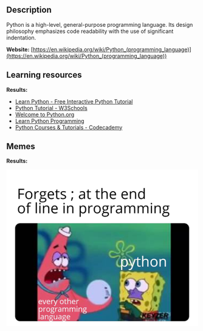 ## Description
Python is a high-level, general-purpose programming language. Its design philosophy emphasizes code readability with the use of significant indentation.

**Website:** [https://en.wikipedia.org/wiki/Python_(programming_language)](https://en.wikipedia.org/wiki/Python_(programming_language))

## Learning resources
**Results:**

* [Learn Python - Free Interactive Python Tutorial](https://www.learnpython.org/)
* [Python Tutorial - W3Schools](https://www.w3schools.com/python/)
* [Welcome to Python.org](https://www.python.org/)
* [Learn Python Programming](https://www.programiz.com/python-programming)
* [Python Courses & Tutorials - Codecademy](https://www.codecademy.com/catalog/language/python)


## Memes
**Results:**

![Img0](languages/Python/memes/img1.jpg)
<!-- 
![Img1](languages/Python/memes/img2.jpg?raw=true)

![Img2](languages/Python/memes/img3.jpg?raw=true) -->
